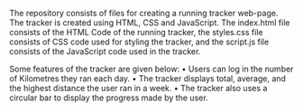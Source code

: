 The repository consists of files for creating a running tracker web-page.
The tracker is created using HTML, CSS and JavaScript.
The index.html file consists of the HTML Code of the running tracker,
the styles.css file consists of CSS code used for styling the tracker,
and the script.js file consists of the JavaScript code used in the tracker.

Some features of the tracker are given below: 
• Users can log in the number of Kilometres they ran each day.
• The tracker displays total, average, and the highest distance the user ran in a week.
• The tracker also uses a circular bar to display the progress made by the user.
